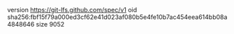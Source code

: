 version https://git-lfs.github.com/spec/v1
oid sha256:fbf15f79a000ed3cf62e41d023af080b5e4fe10b7ac454eea614bb08a4848646
size 9052
